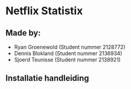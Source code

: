 # Netflix Statistix


## Made by:
  * Ryan Groenewold (Student nummer 2128772)
  * Dennis Blokland (Student nummer 2136934)
  * Sjoerd Teunisse (Student nummer 2138921)



## Installatie handleiding
